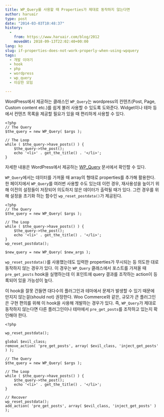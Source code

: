 ```yaml
---
title: WP_Query를 사용할 때 Properties가 제대로 동작하지 않는다면
author: haruair
type: post
date: "2014-03-03T10:48:37"
history:
  - 
    from: https://www.haruair.com/blog/2012
    movedAt: 2018-09-13T22:02:40+00:00
lang: ko
slug: if-properties-does-not-work-properly-when-using-wpquery
tags:
  - 개발 이야기
  - hook
  - php
  - wordpress
  - wp_query
  - 이상한 모임

---
```

WordPress에서 제공하는 클래스인 `WP_Query`는 wordpress의 컨텐츠(Post, Page, Custom content etc.)를 쉽게 불러 사용할 수 있도록 도와준다. Widget이나 테마 등에서 컨텐츠 목록을 제공할 필요가 있을 때 편리하게 사용할 수 있다.

    <?php    
    // The Query
    $the_query = new WP_Query( $args );
    
    // The Loop
    while ( $the_query->have_posts() ) {
        $the_query->the_post();
        echo '<li>' . get_the_title() . '</li>';
    }
    

자세한 내용은 WordPress에서 제공하는 [WP_Query][1] 문서에서 확인할 수 있다.

`WP_Query`에서는 데이터를 가져올 때 array의 형태로 properties를 추가해 활용한다. 한 페이지에서 `WP_Query`를 여러번 사용할 수도 있는데 이런 경우, 재사용성을 높이기 위해 이전의 설정들이 저장되어 의도하지 않은 데이터가 출력될 때가 있다. 그런 경우를 위해 설정을 초기화 하는 함수인 `wp_reset_postdata()`가 제공된다.

    <?php    
    // The Query
    $the_query = new WP_Query( $args );
    
    // The Loop
    while ( $the_query->have_posts() ) {
        $the_query->the_post();
        echo '<li>' . get_the_title() . '</li>';
    }
    wp_reset_postdata();
    
    $new_query = new WP_Query( $new_args );
    

`wp_reset_postdata()`를 사용했는데도 입력한 properties가 무시되는 등 의도한 대로 동작하지 않는 경우가 있다. 이 경우는 `WP_Query` 클래스에서 포스트를 가져올 때 `pre_get_posts` hook을 실행하는데 이 포인트에 query 결과를 조작하는 action이 등록되어 있을 가능성이 높다.

이 hook을 잘못 건들면 대다수의 플러그인과 테마에서 문제가 발생할 수 있기 때문에 만지지 않는걸(should not) 권장한다. Woo Commerce와 같은, 규모가 큰 플러그인은 구현 편의를 위해 이 hook을 사용해 개발하는 경우가 있다. 즉, `WP_Query`가 제대로 동작하지 않는다면 다른 플러그인이나 테마에서 `pre_get_posts`를 조작하고 있는지 확인해야 한다.

    <?php
    
    wp_reset_postdata();
    
    global $evil_class;
    remove_action( 'pre_get_posts', array( $evil_class, 'inject_get_posts' ) );
    
    // The Query
    $the_query = new WP_Query( $args );
    
    // The Loop
    while ( $the_query->have_posts() ) {
        $the_query->the_post();
        echo '<li>' . get_the_title() . '</li>';
    }
    
    // Recover
    wp_reset_postdata();
    add_action( 'pre_get_posts', array( $evil_class, 'inject_get_posts' ) );

 [1]: http://codex.wordpress.org/Class_Reference/WP_Query
